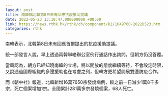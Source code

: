 ```yaml
---
layout: post
title: 南韓稱北韓第8日未有回應抗疫援助提議
date: 2022-05-23 13:10:47.000000000 +08:00
link: https://news.rthk.hk/rthk/ch/component/k2/1649760-20220523.htm
categories: rthk
---
```


南韓表示，北韓第8日未有回應首爾提出的抗疫援助提議。

統一部發言人說，早上透過兩韓聯絡辦公室例行通話作出詢問，但朝方仍沒答覆。

當局認為，朝方已經知曉南韓的立場，將以開放的態度繼續等待，不會設定時限，又說通過國際組織的多邊援助也在考慮之列，但韓方更希望開展雙邊防疫合作。

而《朝中社》報道，北韓新增16萬7650宗發燒病例，較之前一日減少1萬8千多宗，死亡個案增加1宗。全國累計281萬多宗發燒個案，68人死亡。
